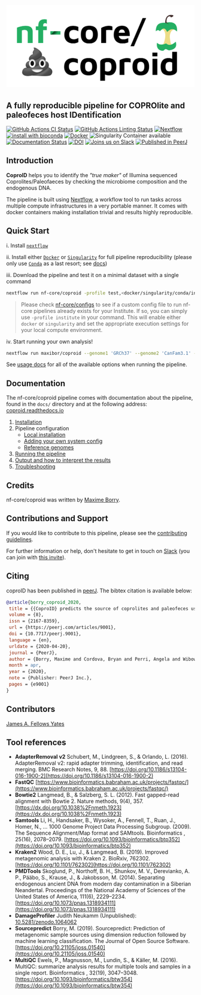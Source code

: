 # ![nf-core/coproid](assets/img/coproid_logo.png)

## A fully reproducible pipeline for COPROlite and paleofeces host IDentification

[![GitHub Actions CI Status](https://github.com/nf-core/coproid/workflows/nf-core%20CI/badge.svg)](https://github.com/nf-core/coproid/actions)
[![GitHub Actions Linting Status](https://github.com/nf-core/coproid/workflows/nf-core%20linting/badge.svg)](https://github.com/nf-core/coproid/actions)
[![Nextflow](https://img.shields.io/badge/nextflow-%E2%89%A519.10.0-brightgreen.svg)](https://www.nextflow.io/)
[![install with bioconda](https://img.shields.io/badge/install%20with-bioconda-brightgreen.svg)](http://bioconda.github.io/)
[![Docker](https://img.shields.io/docker/automated/nfcore/coproid.svg)](https://hub.docker.com/r/nfcore/coproid)
![Singularity Container available](https://img.shields.io/badge/singularity-available-7E4C74.svg)
[![Documentation Status](https://readthedocs.org/projects/coproid/badge/?version=latest)](https://coproid.readthedocs.io/en/latest/?badge=latest)
[![DOI](https://zenodo.org/badge/DOI/10.5281/zenodo.2653756.svg)](https://doi.org/10.5281/zenodo.2653756)
[![Joins us on Slack](https://img.shields.io/badge/slack-nfcore/coproid-blue.svg)](https://nfcore.slack.com/channels/coproid)
[![Published in PeerJ](https://img.shields.io/badge/PeerJ-published-%2300B2FF)](https://peerj.com/articles/9001)

## Introduction

**CoproID** helps you to identify the _"true maker"_ of Illumina sequenced Coprolites/Paleofaeces by checking the microbiome composition and the endogenous DNA.

The pipeline is built using [Nextflow](https://www.nextflow.io), a workflow tool to run tasks across multiple compute infrastructures in a very portable manner. It comes with docker containers making installation trivial and results highly reproducible.

## Quick Start

i. Install [`nextflow`](https://nf-co.re/usage/installation)

ii. Install either [`Docker`](https://docs.docker.com/engine/installation/) or [`Singularity`](https://www.sylabs.io/guides/3.0/user-guide/) for full pipeline reproducibility (please only use [`Conda`](https://conda.io/miniconda.html) as a last resort; see [docs](https://nf-co.re/usage/configuration#basic-configuration-profiles))

iii. Download the pipeline and test it on a minimal dataset with a single command

```bash
nextflow run nf-core/coproid -profile test,<docker/singularity/conda/institute>
```

> Please check [nf-core/configs](https://github.com/nf-core/configs#documentation) to see if a custom config file to run nf-core pipelines already exists for your Institute. If so, you can simply use `-profile institute` in your command. This will enable either `docker` or `singularity` and set the appropriate execution settings for your local compute environment.

iv. Start running your own analysis!

```bash
nextflow run maxibor/coproid --genome1 'GRCh37' --genome2 'CanFam3.1' --name1 'Homo_sapiens' --name2 'Canis_familiaris' --reads '*_R{1,2}.fastq.gz' --krakendb 'path/to/minikraken_db' -profile docker
```

See [usage docs](docs/usage.md) for all of the available options when running the pipeline.

## Documentation

The nf-core/coproid pipeline comes with documentation about the pipeline, found in the `docs/` directory and at the following address: [coproid.readthedocs.io](https://coproid.readthedocs.io)

1. [Installation](https://nf-co.re/usage/installation)
2. Pipeline configuration
    - [Local installation](https://nf-co.re/usage/local_installation)
    - [Adding your own system config](https://nf-co.re/usage/adding_own_config)
    - [Reference genomes](https://nf-co.re/usage/reference_genomes)
3. [Running the pipeline](docs/usage.md)
4. [Output and how to interpret the results](docs/output.md)
5. [Troubleshooting](https://nf-co.re/usage/troubleshooting)

## Credits

nf-core/coproid was written by [Maxime Borry](https://github.com/maxibor).

## Contributions and Support

If you would like to contribute to this pipeline, please see the [contributing guidelines](.github/CONTRIBUTING.md).

For further information or help, don't hesitate to get in touch on [Slack](https://nfcore.slack.com/channels/coproid) (you can join with [this invite](https://nf-co.re/join/slack)).

## Citing

coproID has been published in [peerJ](https://peerj.com/articles/9001). The bibtex citation is available below:

```bibtex
@article{borry_coproid_2020,
 title = {{CoproID} predicts the source of coprolites and paleofeces using microbiome composition and host {DNA} content},
 volume = {8},
 issn = {2167-8359},
 url = {https://peerj.com/articles/9001},
 doi = {10.7717/peerj.9001},
 language = {en},
 urldate = {2020-04-20},
 journal = {PeerJ},
 author = {Borry, Maxime and Cordova, Bryan and Perri, Angela and Wibowo, Marsha and Honap, Tanvi Prasad and Ko, Jada and Yu, Jie and Britton, Kate and Girdland-Flink, Linus and Power, Robert C. and Stuijts, Ingelise and Salazar-García, Domingo C. and Hofman, Courtney and Hagan, Richard and Kagoné, Thérèse Samdapawindé and Meda, Nicolas and Carabin, Helene and Jacobson, David and Reinhard, Karl and Lewis, Cecil and Kostic, Aleksandar and Jeong, Choongwon and Herbig, Alexander and Hübner, Alexander and Warinner, Christina},
 month = apr,
 year = {2020},
 note = {Publisher: PeerJ Inc.},
 pages = {e9001}
}
```

## Contributors

[James A. Fellows Yates](https://github.com/jfy133)

## Tool references

- **AdapterRemoval v2** Schubert, M., Lindgreen, S., & Orlando, L. (2016). AdapterRemoval v2: rapid adapter trimming, identification, and read merging. BMC Research Notes, 9, 88. [https://doi.org/10.1186/s13104-016-1900-2](https://doi.org/10.1186/s13104-016-1900-2)
- **FastQC** [https://www.bioinformatics.babraham.ac.uk/projects/fastqc/](https://www.bioinformatics.babraham.ac.uk/projects/fastqc/)
- **Bowtie2** Langmead, B., & Salzberg, S. L. (2012). Fast gapped-read alignment with Bowtie 2. Nature methods, 9(4), 357. [https://dx.doi.org/10.1038%2Fnmeth.1923](https://dx.doi.org/10.1038%2Fnmeth.1923)
- **Samtools** Li, H., Handsaker, B., Wysoker, A., Fennell, T., Ruan, J., Homer, N., … 1000 Genome Project Data Processing Subgroup. (2009). The Sequence Alignment/Map format and SAMtools. Bioinformatics , 25(16), 2078–2079. [https://doi.org/10.1093/bioinformatics/btp352](https://doi.org/10.1093/bioinformatics/btp352)
- **Kraken2** Wood, D. E., Lu, J., & Langmead, B. (2019). Improved metagenomic analysis with Kraken 2. BioRxiv, 762302. [https://doi.org/10.1101/762302](https://doi.org/10.1101/762302)
- **PMDTools** Skoglund, P., Northoff, B. H., Shunkov, M. V., Derevianko, A. P., Pääbo, S., Krause, J., & Jakobsson, M. (2014). Separating endogenous ancient DNA from modern day contamination in a Siberian Neandertal. Proceedings of the National Academy of Sciences of the United States of America, 111(6), 2229–2234. [https://doi.org/10.1073/pnas.1318934111](https://doi.org/10.1073/pnas.1318934111)
- **DamageProfiler** Judith Neukamm (Unpublished): [10.5281/zenodo.1064062](https://doi.org/10.5281/zenodo.1064062)
- **Sourcepredict** Borry, M. (2019). Sourcepredict: Prediction of metagenomic sample sources using dimension reduction followed by machine learning classification. The Journal of Open Source Software. [https://doi.org/10.21105/joss.01540](https://doi.org/10.21105/joss.01540)
- **MultiQC** Ewels, P., Magnusson, M., Lundin, S., & Käller, M. (2016). MultiQC: summarize analysis results for multiple tools and samples in a single report. Bioinformatics , 32(19), 3047–3048. [https://doi.org/10.1093/bioinformatics/btw354](https://doi.org/10.1093/bioinformatics/btw354)
